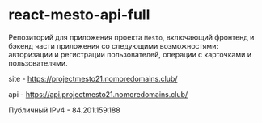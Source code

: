 # react-mesto-api-full
Репозиторий для приложения проекта `Mesto`, включающий фронтенд и бэкенд части приложения со следующими возможностями: авторизации и регистрации пользователей, операции с карточками и пользователями. 

site - https://projectmesto21.nomoredomains.club/

api - https://api.projectmesto21.nomoredomains.club/

Публичный IPv4 - 84.201.159.188
